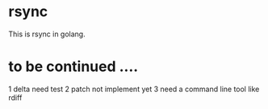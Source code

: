 # rsync

This is rsync in golang.

# to be continued ....

1 delta need test
2 patch not implement yet
3 need a command line tool like rdiff
